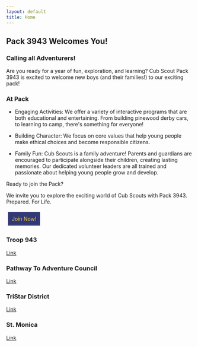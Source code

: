 ```yaml
---
layout: default
title: Home
---
```


## Pack 3943 Welcomes You!

### Calling all Adventurers!

Are you ready for a year of fun, exploration, and learning? Cub Scout Pack 3943 is excited to welcome new boys (and their families!) to our exciting pack!

### At Pack

* Engaging Activities: We offer a variety of interactive programs that are both educational and entertaining. From building pinewood derby cars, to learning to camp, there's something for everyone!

* Building Character: We focus on core values that help young people make ethical choices and become responsible citizens.

* Family Fun: Cub Scouts is a family adventure! Parents and guardians are encouraged to participate alongside their children, creating lasting memories.
Our dedicated volunteer leaders are all trained and passionate about helping young people grow and develop.

Ready to join the Pack?

We invite you to explore the exciting world of Cub Scouts with Pack 3943. Prepared. For Life.
<style>
.linkbutton {
  display: inline-block;
  padding: 10px; margin: 5px;
  color: #F6D63A; background: #323875;
  text-decoration: none;
}
</style>
<a class="linkbutton" href="https://my.scouting.org/online-registration/3a5b47f3-0868-4146-914f-f8d36bc34fb9/applicant-type" target="_blank" rel="noopener noreferrer">Join Now!</a>

### Troop 943
[Link](http://www.bsatroop943.net/)

### Pathway To Adventure Council
[Link](https://pathwaytoadventure.org/)

### TriStar District 
[Link](https://pathwaytoadventure.org/districts/tristar/)

### St. Monica 
[Link](https://stmonica.us/)
